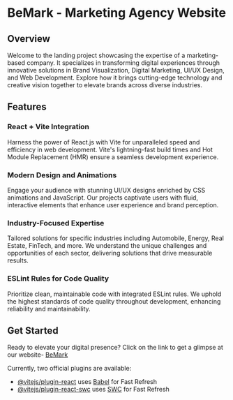 # BeMark - Marketing Agency Website

## Overview

Welcome to the landing project showcasing the expertise of a marketing-based company. It specializes in transforming digital experiences through innovative solutions in Brand Visualization, Digital Marketing, UI/UX Design, and Web Development. Explore how it brings cutting-edge technology and creative vision together to elevate brands across diverse industries.

## Features

### React + Vite Integration

Harness the power of React.js with Vite for unparalleled speed and efficiency in web development. Vite's lightning-fast build times and Hot Module Replacement (HMR) ensure a seamless development experience.

### Modern Design and Animations

Engage your audience with stunning UI/UX designs enriched by CSS animations and JavaScript. Our projects captivate users with fluid, interactive elements that enhance user experience and brand perception.

### Industry-Focused Expertise

Tailored solutions for specific industries including Automobile, Energy, Real Estate, FinTech, and more. We understand the unique challenges and opportunities of each sector, delivering solutions that drive measurable results.

### ESLint Rules for Code Quality

Prioritize clean, maintainable code with integrated ESLint rules. We uphold the highest standards of code quality throughout development, enhancing reliability and maintainability.

## Get Started

Ready to elevate your digital presence? Click on the link to get a glimpse at our website- [BeMark](https://drive.google.com/file/d/1cWhb3wkiuUob2aGyOZTvShE4sdUOh6W5/view?usp=sharing)

Currently, two official plugins are available:

- [@vitejs/plugin-react](https://github.com/vitejs/vite-plugin-react/blob/main/packages/plugin-react/README.md) uses [Babel](https://babeljs.io/) for Fast Refresh
- [@vitejs/plugin-react-swc](https://github.com/vitejs/vite-plugin-react-swc) uses [SWC](https://swc.rs/) for Fast Refresh
